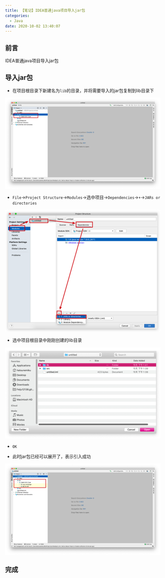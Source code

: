 ```yaml
---
title: 【笔记】IDEA普通java项目导入jar包
categories:
  - Java
date: 2020-10-02 13:40:07
---
```


## 前言

IDEA普通java项目导入jar包

<!-- more -->

## 导入jar包

- 在项目根目录下新建名为`lib`的目录，并将需要导入的jar包复制到lib目录下

![01.png](/images/20201002134007/01.png)

- `File`->`Project Structure`->`Modules`->选中项目->`Dependencies`->`+`->`JARs or directories`

![02.png](/images/20201002134007/02.png)

- 选中项目根目录中刚刚创建的lib目录

![03.png](/images/20201002134007/03.png)

- `OK`

- 此时jar包已经可以展开了，表示引入成功

![04.png](/images/20201002134007/04.png)

## 完成


